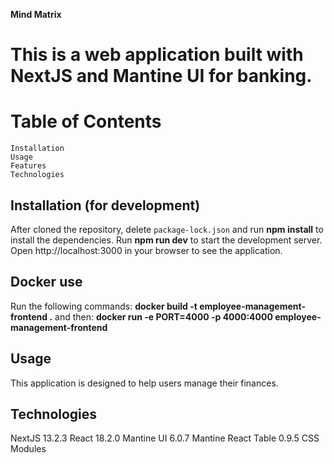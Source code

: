 **Mind Matrix**

# This is a web application built with NextJS and Mantine UI for banking.

# Table of Contents
    Installation
    Usage
    Features
    Technologies
## Installation (for development)
   After cloned the repository, delete ```package-lock.json``` and run **npm install** to install the dependencies.
   Run **npm run dev** to start the development server.
   Open http://localhost:3000 in your browser to see the application.

## Docker use
   Run the following commands: **docker build -t employee-management-frontend .**
   and then: **docker run -e PORT=4000 -p 4000:4000 employee-management-frontend**

## Usage
   This application is designed to help users manage their finances.

## Technologies
   NextJS 13.2.3
   React 18.2.0
   Mantine UI 6.0.7
   Mantine React Table 0.9.5
   CSS Modules
